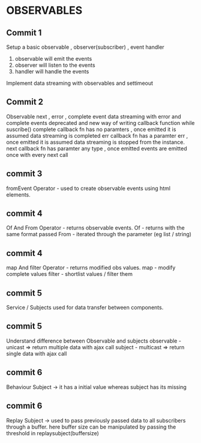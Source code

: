 # OBSERVABLES

## Commit 1
Setup a basic observable , observer(subscriber) , event handler

1. observable will emit the events
2. observer will listen to the events
3. handler will handle the events

Implement data streaming with observables and settimeout

## Commit 2

Observable next , error , complete event
data streaming with error and complete events
deprecated and new way of writing callback function while suscribe()
complete callback fn has no paramters , once emitted it is assumed data streaming is completed
err callback fn has a paramter err , once emitted it is assumed data streaming is stopped from the instance.
next callback fn has paramter any type , once emitted events are emitted once with every next call


## commit 3
fromEvent Operator - used to create observable events using html elements.

## commit 4
Of And From Operator - returns observable events.
Of - returns with the same format passed
From - iterated through the parameter (eg list / string) 

## commit 4
map And filter Operator - returns modified obs values.
map - modify complete values
filter - shortlist values / filter them 

## commit 5
Service / Subjects used for data transfer between components.

## commit 5
Understand difference between Observable and subjects
observable - unicast => return multiple data with ajax call
subject - multicast => return single data with ajax call

## commit 6
Behaviour Subject -> it has a initial value whereas subject has its missing

## commit 6
Replay Subject -> used to pass previously passed data to all subscribers through a buffer.
here buffer size can be manipulated by passing the threshold in replaysubject(buffersize)